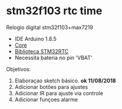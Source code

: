 # stm32f103 rtc time

Relogio digital stm32f103+max7219
- IDE Arduino 1.8.5
- [Core](https://github.com/stm32duino/Arduino_Core_STM32)
- [Biblioteca STM32RTC](https://github.com/stm32duino/STM32RTC)
- Necessita bateria no pin 'VBAT'

Objetivos:
1. Elaboraçao sketch básico. **ok 11/08/2018**
2. Adicionar botões para ajustes
3. Adicionar IR para ajuste via controle
4. Adicionar funçoes alarme
